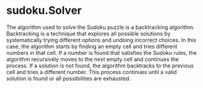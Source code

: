 # sudoku.Solver
The algorithm used to solve the Sudoku puzzle is a backtracking algorithm. Backtracking is a technique
that explores all possible solutions by systematically trying different options and undoing incorrect
choices. In this case, the algorithm starts by finding an empty cell and tries different numbers in that
cell. If a number is found that satisfies the Sudoku rules, the algorithm recursively moves to the next
empty cell and continues the process. If a solution is not found, the algorithm backtracks to the previous
cell and tries a different number. This process continues until a valid solution is found or all possibilities
are exhausted.
